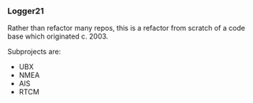 ### Logger21
Rather than refactor many repos, this is a refactor from scratch of a code base which originated c. 2003.

Subprojects are:
- UBX
- NMEA
- AIS
- RTCM
